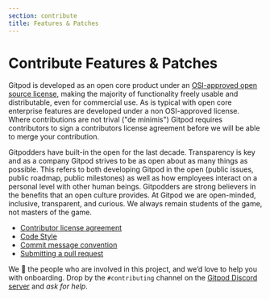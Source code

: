 ```yaml
---
section: contribute
title: Features & Patches
---
```


<script context="module">
  export const prerender = true;
</script>

# Contribute Features & Patches

Gitpod is developed as an open core product under an [OSI-approved open source license](https://github.com/gitpod-io/gitpod), making the majority of functionality freely usable and distributable, even for commercial use. As is typical with open core enterprise features are developed under a non OSI-approved license. Where contributions are not trival ("de minimis") Gitpod requires contributors to sign a contributors license agreement before we will be able to merge your contribution.

Gitpodders have built-in the open for the last decade. Transparency is key and as a company Gitpod strives to be as open about as many things as possible. This refers to both developing Gitpod in the open (public issues, public roadmap, public milestones) as well as how employees interact on a personal level with other human beings. Gitpodders are strong believers in the benefits that an open culture provides. At Gitpod we are open-minded, inclusive, transparent, and curious. We always remain students of the game, not masters of the game.

- [Contributor license agreement](https://www.gitpod.io/cla)
- [Code Style](features-and-patches/code-style)
- [Commit message convention](features-and-patches/commit-message-convention)
- [Submitting a pull request](features-and-patches/submitting-a-pull-request)

We 🧡 the people who are involved in this project, and we’d love to help you with onboarding. Drop by the `#contributing` channel on the [Gitpod Discord server](https://www.gitpod.io/chat) and _ask for help_.
